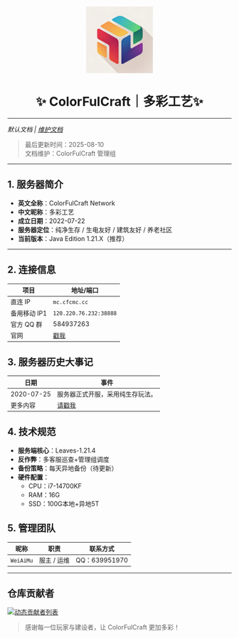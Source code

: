 <div align="center">
  <img src="https://github.com/ColorFulCraft/CFCHistory/raw/main/pictures/icon.jpg" alt="ColorFulCraft Icon" width="150">
  
  # ✨ ColorFulCraft｜多彩工艺✨
</div>

---
*默认文档*  *|*  *[维护文档](readme_admin.md)*
> 最后更新时间：2025-08-10  
> 文档维护：ColorFulCraft 管理组
---

## 1. 服务器简介
- **英文全称**：ColorFulCraft Network  
- **中文昵称**：多彩工艺  
- **成立日期**：2022-07-22  
- **服务器定位**：纯净生存 / 生电友好 / 建筑友好 / 养老社区  
- **当前版本**：Java Edition 1.21.X（推荐）

---

## 2. 连接信息
| 项目 | 地址/端口 |
| --- | --- |
| 直连 IP | `mc.cfcmc.cc` |
| 备用移动 IP1 | `120.220.76.232:38888` |
| 官方 QQ 群 | 584937263 |
| 官网 | [戳我](https://blog.xhil.cn/)|

## 3. 服务器历史大事记
| 日期 | 事件 |
| --- | --- |
| 2020-07-25 | 服务器正式开服，采用纯生存玩法。 |
| 更多内容 | [请戳我](docs/history.md) |

## 4. 技术规范
- **服务端核心**：Leaves-1.21.4
- **反作弊**：多客服巡查+管理组调度
- **备份策略**：每天异地备份（待更新）
- **硬件配置**：  
  - CPU：i7-14700KF
  - RAM：16G
  - SSD：100G本地+异地5T
 
## 5. 管理团队
| 昵称 | 职责 | 联系方式 |
| --- | --- | --- |
| `WeiAiMu` | 服主 / 运维 | QQ：639951970 |

---

## 仓库贡献者
[![动态贡献者列表](https://contrib.rocks/image?repo=colorfulcraft/cfchistory&cache=20240810)](https://github.com/colorfulcraft/cfchistory/graphs/contributors)

> 感谢每一位玩家与建设者，让 ColorFulCraft 更加多彩！
